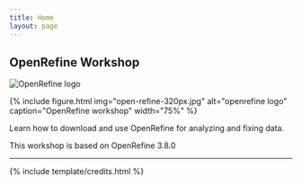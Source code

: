 ```yaml
---
title: Home
layout: page
---
```


## OpenRefine Workshop


![OpenRefine logo](https://commons.wikimedia.org/wiki/File:OpenRefine_logo_(2018-present).svg)

{% include figure.html img="open-refine-320px.jpg" alt="openrefine logo" caption="OpenRefine workshop" width="75%" %}

Learn how to download and use OpenRefine for analyzing and fixing data.



This workshop is based on OpenRefine 3.8.0

<!-- {% include toc.html %} -->




------

{% include template/credits.html %}
